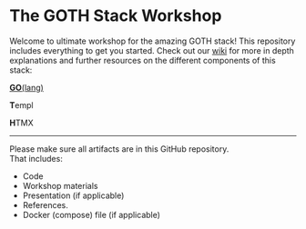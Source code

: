 # The GOTH Stack Workshop

Welcome to ultimate workshop for the amazing GOTH stack!
This repository includes everything to get you started. Check out our [wiki](https://github.com/sebivenlo/esd-2024-goth-stack/wiki) for more in depth explanations and further resources on the different components of this stack:

[**GO**(lang)](https://github.com/sebivenlo/esd-2024-goth-stack/wiki/Go(lang))

**T**empl

**H**TMX

------------
Please make sure all artifacts are in this GitHub repository.  
That includes:

- Code
- Workshop materials
- Presentation (if applicable)
- References.
- Docker (compose) file (if applicable)
